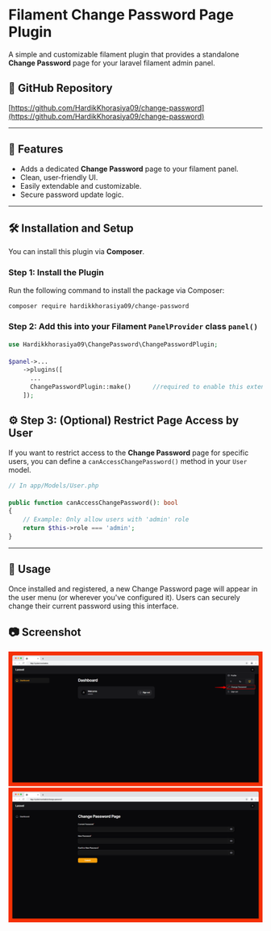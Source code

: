# Filament Change Password Page Plugin

A simple and customizable filament plugin that provides a standalone **Change Password** page for your laravel filament admin panel.

## 🔗 GitHub Repository

[https://github.com/HardikKhorasiya09/change-password](https://github.com/HardikKhorasiya09/change-password)

---

## 🚀 Features

- Adds a dedicated **Change Password** page to your filament panel.
- Clean, user-friendly UI.
- Easily extendable and customizable.
- Secure password update logic.

---

## 🛠 Installation and Setup

You can install this plugin via **Composer**.

### Step 1: Install the Plugin

Run the following command to install the package via Composer:

```bash
composer require hardikkhorasiya09/change-password
```

### Step 2: Add this into your Filament `PanelProvider` class `panel()`

```php
use Hardikkhorasiya09\ChangePassword\ChangePasswordPlugin;

$panel->...
    ->plugins([
      ...
      ChangePasswordPlugin::make()      //required to enable this extension
    ]); 
```

## ⚙️ Step 3: (Optional) Restrict Page Access by User

If you want to restrict access to the **Change Password** page for specific users, you can define a `canAccessChangePassword()` method in your `User` model.

```php
// In app/Models/User.php

public function canAccessChangePassword(): bool
{
    // Example: Only allow users with 'admin' role
    return $this->role === 'admin';
}
```

---

## 🔐 Usage
Once installed and registered, a new Change Password page will appear in the user menu (or wherever you've configured it). Users can securely change their current password using this interface.

## 📷 Screenshot

![Change Password Page Screenshot](screenshots/dashboard-page.png)
![Change Password Page Screenshot](screenshots/change-password-page.png)
